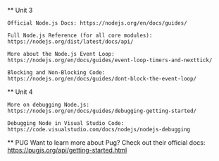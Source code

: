 \*\* Unit 3

    Official Node.js Docs: https://nodejs.org/en/docs/guides/

    Full Node.js Reference (for all core modules): https://nodejs.org/dist/latest/docs/api/

    More about the Node.js Event Loop: https://nodejs.org/en/docs/guides/event-loop-timers-and-nexttick/

    Blocking and Non-Blocking Code: https://nodejs.org/en/docs/guides/dont-block-the-event-loop/

\*\* Unit 4

    More on debugging Node.js: https://nodejs.org/en/docs/guides/debugging-getting-started/

    Debugging Node in Visual Studio Code: https://code.visualstudio.com/docs/nodejs/nodejs-debugging

\*\* PUG
Want to learn more about Pug? Check out their official docs: https://pugjs.org/api/getting-started.html
